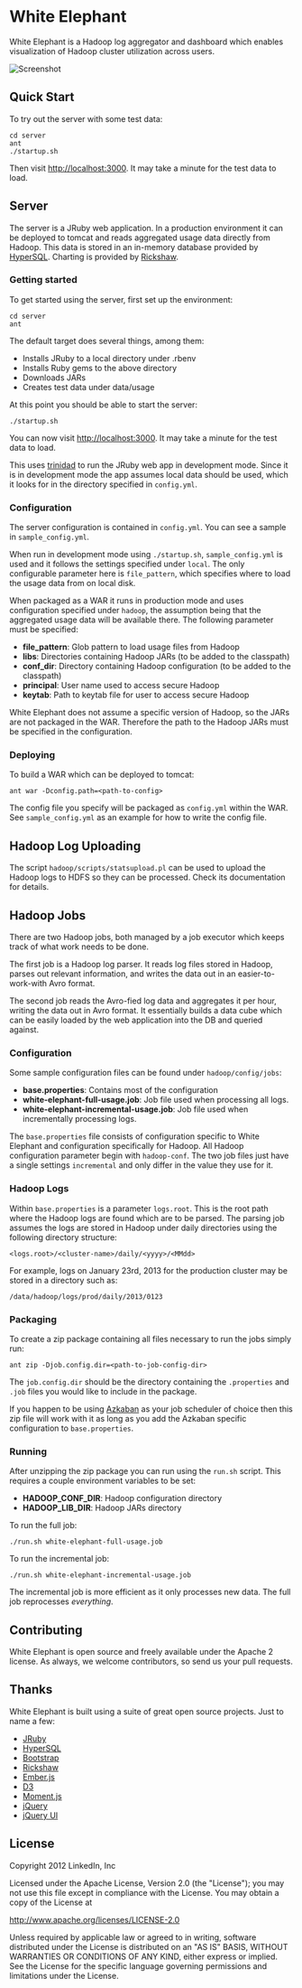 # White Elephant

White Elephant is a Hadoop log aggregator and dashboard which enables 
visualization of Hadoop cluster utilization across users.

![Screenshot](https://github.com/linkedin/white-elephant/raw/master/server/screenshots/example.png)

## Quick Start

To try out the server with some test data:

    cd server
    ant
    ./startup.sh

Then visit [http://localhost:3000](http://localhost:3000).  It may take a minute for the test data
to load.

## Server

The server is a JRuby web application.  In a production environment it can be deployed to tomcat
and reads aggregated usage data directly from Hadoop.  This data is stored in an in-memory database
provided by [HyperSQL](http://hsqldb.org/).  Charting is provided by 
[Rickshaw](http://code.shutterstock.com/rickshaw/).

### Getting started

To get started using the server, first set up the environment:

    cd server
    ant

The default target does several things, among them:

* Installs JRuby to a local directory under .rbenv
* Installs Ruby gems to the above directory
* Downloads JARs
* Creates test data under data/usage

At this point you should be able to start the server:

    ./startup.sh

You can now visit [http://localhost:3000](http://localhost:3000).  It may take a minute for the test data
to load.

This uses [trinidad](https://github.com/trinidad/trinidad) to run the JRuby web app in development mode.
Since it is in development mode the app assumes local data should be used,
which it looks for in the directory specified in `config.yml`.

### Configuration

The server configuration is contained in `config.yml`.  You can see a sample in `sample_config.yml`.

When run in development mode using `./startup.sh`, `sample_config.yml` is used and it follows the
settings specified under `local`.  The only configurable parameter here is `file_pattern`, which specifies 
where to load the usage data from on local disk.

When packaged as a WAR it runs in production mode and uses configuration specified under `hadoop`, 
the assumption being that the aggregated usage data will be available there.  The following 
parameter must be specified:

* **file_pattern**: Glob pattern to load usage files from Hadoop
* **libs**: Directories containing Hadoop JARs (to be added to the classpath)
* **conf_dir**: Directory containing Hadoop configuration (to be added to the classpath)
* **principal**: User name used to access secure Hadoop
* **keytab**: Path to keytab file for user to access secure Hadoop

White Elephant does not assume a specific version of Hadoop, so the JARs are not packaged in the WAR.
Therefore the path to the Hadoop JARs must be specified in the configuration.

### Deploying

To build a WAR which can be deployed to tomcat:

    ant war -Dconfig.path=<path-to-config>

The config file you specify will be packaged as `config.yml` within the WAR.  See `sample_config.yml`
as an example for how to write the config file.

## Hadoop Log Uploading

The script `hadoop/scripts/statsupload.pl` can be used to upload the Hadoop logs to HDFS
so they can be processed.  Check its documentation for details.

## Hadoop Jobs

There are two Hadoop jobs, both managed by a job executor which keeps track of what
work needs to be done.

The first job is a Hadoop log parser.  It reads log files stored in Hadoop, parses out
relevant information, and writes the data out in an easier-to-work-with Avro format.

The second job reads the Avro-fied log data and aggregates it per hour, writing the data
out in Avro format.  It essentially builds a data cube which can be easily loaded by the
web application into the DB and queried against.

### Configuration

Some sample configuration files can be found under `hadoop/config/jobs`:

* **base.properties**: Contains most of the configuration
* **white-elephant-full-usage.job**: Job file used when processing all logs.
* **white-elephant-incremental-usage.job**: Job file used when incrementally processing logs.

The `base.properties` file consists of configuration specific to White Elephant and configuration
specifically for Hadoop.  All Hadoop configuration parameter begin with `hadoop-conf`.  The two
job files just have a single settings `incremental` and only differ in the value they use for it.

### Hadoop Logs

Within `base.properties` is a parameter `logs.root`.  This is the root path where the Hadoop logs
are found which are to be parsed.  The parsing job assumes the logs are stored in Hadoop under daily
directories using the following directory structure:

    <logs.root>/<cluster-name>/daily/<yyyy>/<MMdd>

For example, logs on January 23rd, 2013 for the production cluster may be stored in a directory
such as:

    /data/hadoop/logs/prod/daily/2013/0123

### Packaging

To create a zip package containing all files necessary to run the jobs simply run:

    ant zip -Djob.config.dir=<path-to-job-config-dir>

The `job.config.dir` should be the directory containing the `.properties` and `.job` files you would
like to include in the package.

If you happen to be using [Azkaban](http://data.linkedin.com/opensource/azkaban) as your job scheduler
of choice then this zip file will work with it as long as you add the Azkaban specific configuration 
to `base.properties`.

### Running

After unzipping the zip package you can run using the `run.sh` script.  This requires a couple environment 
variables to be set:

* **HADOOP_CONF_DIR**: Hadoop configuration directory
* **HADOOP_LIB_DIR**: Hadoop JARs directory

To run the full job:

    ./run.sh white-elephant-full-usage.job

To run the incremental job:

    ./run.sh white-elephant-incremental-usage.job

The incremental job is more efficient as it only processes new data.  The full job reprocesses
*everything*.

## Contributing

White Elephant is open source and freely available under the Apache 2 license.  As always, we
welcome contributors, so send us your pull requests.

## Thanks

White Elephant is built using a suite of great open source projects.  Just to name a few:

* [JRuby](http://jruby.org/)
* [HyperSQL](http://hsqldb.org/)
* [Bootstrap](http://twitter.github.com/bootstrap/)
* [Rickshaw](http://code.shutterstock.com/rickshaw/)
* [Ember.js](http://emberjs.com/)
* [D3](http://d3js.org/)
* [Moment.js](http://momentjs.com/)
* [jQuery](http://jquery.com/)
* [jQuery UI](http://jqueryui.com/)

## License

Copyright 2012 LinkedIn, Inc

Licensed under the Apache License, Version 2.0 (the "License");
you may not use this file except in compliance with the License.
You may obtain a copy of the License at

http://www.apache.org/licenses/LICENSE-2.0

Unless required by applicable law or agreed to in writing, software
distributed under the License is distributed on an "AS IS" BASIS,
WITHOUT WARRANTIES OR CONDITIONS OF ANY KIND, either express or implied.
See the License for the specific language governing permissions and
limitations under the License.
